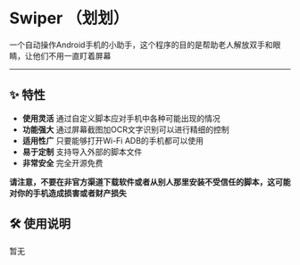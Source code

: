 # Swiper （划划）

一个自动操作Android手机的小助手，这个程序的目的是帮助老人解放双手和眼睛，让他们不用一直盯着屏幕

---

## ✨ 特性

- **使用灵活** 通过自定义脚本应对手机中各种可能出现的情况
- **功能强大** 通过屏幕截图加OCR文字识别可以进行精细的控制
- **适用性广** 只要能够打开Wi-Fi ADB的手机都可以使用
- **易于定制** 支持导入外部的脚本文件
- **非常安全** 完全开源免费

**请注意，不要在非官方渠道下载软件或者从别人那里安装不受信任的脚本，这可能对你的手机造成损害或者财产损失**

## 🛠️ 使用说明

暂无
